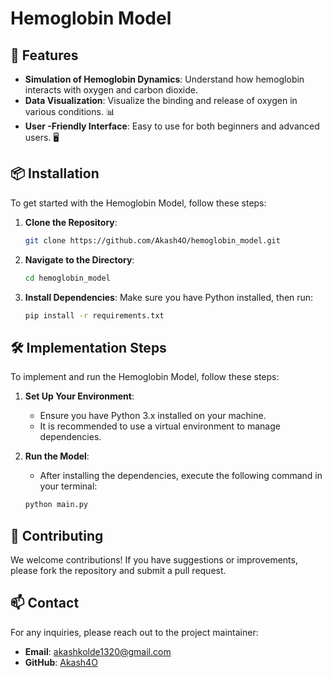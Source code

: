 # Hemoglobin Model

## 🚀 Features

- **Simulation of Hemoglobin Dynamics**: Understand how hemoglobin interacts with oxygen and carbon dioxide.
- **Data Visualization**: Visualize the binding and release of oxygen in various conditions. 📊
- **User -Friendly Interface**: Easy to use for both beginners and advanced users. 🖥️

## 📦 Installation

To get started with the Hemoglobin Model, follow these steps:

1. **Clone the Repository**:
   ```bash
   git clone https://github.com/Akash4O/hemoglobin_model.git
   ```

2. **Navigate to the Directory**:
   ```bash
   cd hemoglobin_model
   ```

3. **Install Dependencies**:
   Make sure you have Python installed, then run:
   ```bash
   pip install -r requirements.txt
   ```

## 🛠️ Implementation Steps

To implement and run the Hemoglobin Model, follow these steps:

1. **Set Up Your Environment**:
   - Ensure you have Python 3.x installed on your machine.
   - It is recommended to use a virtual environment to manage dependencies.

2. **Run the Model**:
   - After installing the dependencies, execute the following command in your terminal:
   ```bash
   python main.py
   ```

## 🤝 Contributing

We welcome contributions! If you have suggestions or improvements, please fork the repository and submit a pull request. 

## 📫 Contact

For any inquiries, please reach out to the project maintainer:

- **Email**: akashkolde1320@gmail.com
- **GitHub**: [Akash4O](https://github.com/Akash4O)
